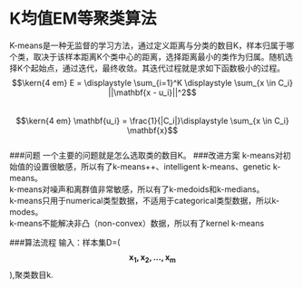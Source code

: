# K均值EM等聚类算法
K-means是一种无监督的学习方法，通过定义距离与分类的数目K，样本归属于哪个类，取决于该样本距离K个类中心的距离，选择距离最小的类作为归属。随机选择K个起始点，通过迭代，最终收敛。其迭代过程就是求如下函数极小的过程。  
$$\kern{4 em} E = \displaystyle \sum_{i=1}^K \displaystyle \sum_{x \in C_i} ||\mathbf{x - u_i}||^2$$  
$$\kern{4 em} \mathbf{u_i} = \frac{1}{|C_i|}\displaystyle \sum_{x \in C_i} \mathbf{x}$$  
###问题
一个主要的问题就是怎么选取类的数目K。
###改进方案
k-means对初始值的设置很敏感，所以有了k-means++、intelligent k-means、genetic k-means。   
k-means对噪声和离群值非常敏感，所以有了k-medoids和k-medians。   
k-means只用于numerical类型数据，不适用于categorical类型数据，所以k-modes。   
k-means不能解决非凸（non-convex）数据，所以有了kernel k-means

###算法流程
输入：样本集D=($$\mathbf{x_1,x_2,...,x_m}$$),聚类数目k.






